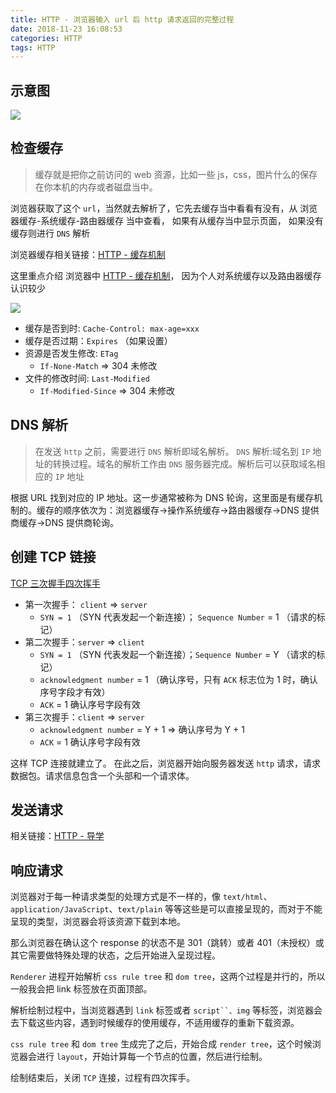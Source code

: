 ```yaml
---
title: HTTP - 浏览器输入 url 后 http 请求返回的完整过程
date: 2018-11-23 16:08:53
categories: HTTP
tags: HTTP
---
```


## 示意图

![](https://user-gold-cdn.xitu.io/2018/11/20/167306e21f25ced5?w=1234&h=443&f=png&s=181984)

## 检查缓存

> 缓存就是把你之前访问的 web 资源，比如一些 js，css，图片什么的保存在你本机的内存或者磁盘当中。

浏览器获取了这个 `url`，当然就去解析了，它先去缓存当中看看有没有，从 浏览器缓存-系统缓存-路由器缓存 当中查看，
如果有从缓存当中显示页面， 如果没有缓存则进行 `DNS` 解析

浏览器缓存相关链接：[HTTP - 缓存机制](https://gershonv.github.io/2018/11/23/http-cache/)

这里重点介绍 浏览器中 [HTTP - 缓存机制](https://gershonv.github.io/2018/11/23/http-cache/)， 因为个人对系统缓存以及路由器缓存认识较少

![](https://user-gold-cdn.xitu.io/2018/8/13/16531214dfa218be?imageView2/0/w/1280/h/960/format/webp/ignore-error/1)

- 缓存是否到时: `Cache-Control: max-age=xxx`
- 缓存是否过期：`Expires` （如果设置）
- 资源是否发生修改: `ETag`
  - `If-None-Match` => 304 未修改
- 文件的修改时间: `Last-Modified`
  - `If-Modified-Since` => 304 未修改

<!--more-->

## DNS 解析

> 在发送 `http` 之前，需要进行 `DNS` 解析即域名解析。
> `DNS` 解析:域名到 `IP` 地址的转换过程。域名的解析工作由 `DNS` 服务器完成。解析后可以获取域名相应的 `IP` 地址

根据 URL 找到对应的 IP 地址。这一步通常被称为 DNS 轮询，这里面是有缓存机制的。缓存的顺序依次为：浏览器缓存->操作系统缓存->路由器缓存->DNS 提供商缓存->DNS 提供商轮询。

## 创建 TCP 链接

[TCP 三次握手四次挥手](https://gershonv.github.io/2018/11/21/http-TCP/)

- 第一次握手： `client` => `server`
  - `SYN = 1` （SYN 代表发起一个新连接）； `Sequence Number` = 1 （请求的标记）
- 第二次握手：`server` => `client`
  - `SYN = 1` （SYN 代表发起一个新连接）；`Sequence Number` = Y （请求的标记）
  - `acknowledgment number` = 1 （确认序号，只有 `ACK` 标志位为 1 时，确认序号字段才有效）
  - `ACK` = 1 确认序号字段有效
- 第三次握手：`client` => `server`
  - `acknowledgment number` = Y + 1 => 确认序号为 Y + 1
  - `ACK` = 1 确认序号字段有效

这样 TCP 连接就建立了。
在此之后，浏览器开始向服务器发送 `http` 请求，请求数据包。请求信息包含一个头部和一个请求体。

## 发送请求

相关链接：[HTTP - 导学](https://gershonv.github.io/2018/11/20/http-导学/)

## 响应请求

浏览器对于每一种请求类型的处理方式是不一样的，像 `text/html`、`application/JavaScript`、`text/plain` 等等这些是可以直接呈现的，而对于不能呈现的类型，浏览器会将该资源下载到本地。

那么浏览器在确认这个 response 的状态不是 301（跳转）或者 401（未授权）或其它需要做特殊处理的状态，之后开始进入呈现过程。

`Renderer` 进程开始解析 `css rule tree` 和 `dom tree`，这两个过程是并行的，所以一般我会把 link 标签放在页面顶部。

解析绘制过程中，当浏览器遇到 `link` 标签或者 ` script``、img ` 等标签，浏览器会去下载这些内容，遇到时候缓存的使用缓存，不适用缓存的重新下载资源。

`css rule tree` 和 `dom tree` 生成完了之后，开始合成 `render tree`，这个时候浏览器会进行 `layout`，开始计算每一个节点的位置，然后进行绘制。

绘制结束后，关闭 `TCP` 连接，过程有四次挥手。
